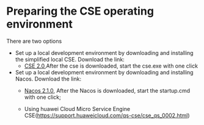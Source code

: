 # Preparing the CSE operating environment
  There are two options
  
  * Set up a local development environment by downloading and installing the simplified local CSE. Download the link:
    * [CSE 2.0](https://support.huaweicloud.com/devg-cse/cse_04_0046.html),After the cse is downloaded, start the cse.exe with one click
* Set up a local development environment by downloading and installing Nacos. Download the link:
    * [Nacos 2.1.0](https://github.com/alibaba/nacos/releases/tag/2.1.0), After the Nacos is downloaded, start the startup.cmd with one click;
  
  * Using huawei Cloud Micro Service Engine CSE(https://support.huaweicloud.com/qs-cse/cse_qs_0002.html)
 


